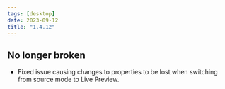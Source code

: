 ```yaml
---
tags: [desktop]
date: 2023-09-12
title: "1.4.12"
---
```


## No longer broken

- Fixed issue causing changes to properties to be lost when switching from source mode to Live Preview.
